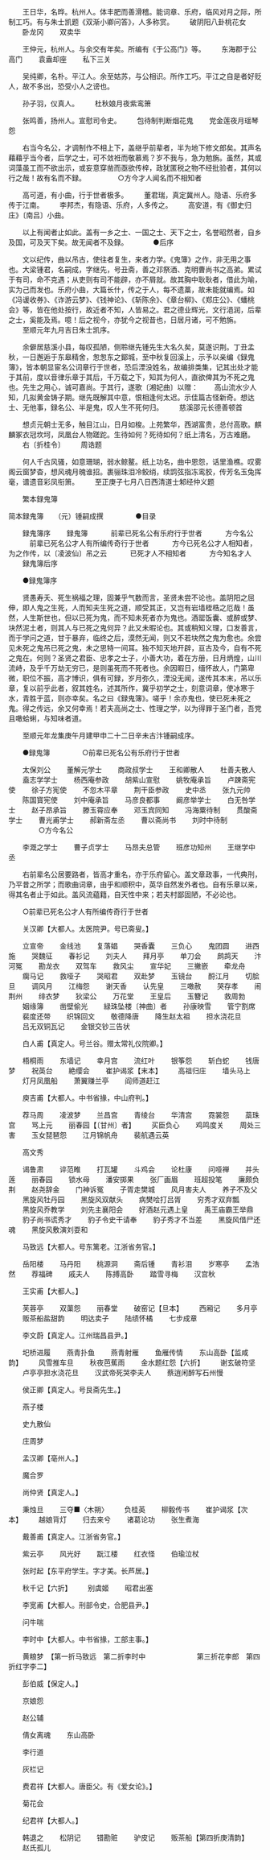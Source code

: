 <!-- { "loadSidebar": true } -->
　　王日华，名晔。杭州人。体丰肥而善滑稽。能词章、乐府，临风对月之际，所制工巧。有与朱士凯题《双渐小卿问答》，人多称赏。
　　破阴阳八卦桃花女
　　卧龙冈
　　双卖华

　　王仲元，杭州人。与余交有年矣。所编有《于公高门》等。
　　东海郡于公高门
　　袁盎却座
　　私下三关

　　吴纯卿，名朴。平江人。余至姑苏，与公相识。所作工巧。平江之自是者好贬人，故不多出，恐受小人之谤也。

　　孙子羽，仪真人。
　　杜秋娘月夜紫鸾箫

　　张鸣善，扬州人。宣慰司令史。
　　包待制判断烟花鬼
　　党金莲夜月瑶琴怨

　　右当今名公，才调制作不相上下，盖继乎前辈者，半为地下修文郎矣。其声名藉藉乎当今者，后学之士，可不敛袵而敬慕焉？岁不我与，急为勉旃。虽然，其或词藻虽工而不欲出示，或妄意穿凿而亟欲传梓，政犹匿税之物不经批验者，其何以行之哉！故有名而不録。
　　
　　○方今才人闻名而不相知者

　　高可道，有小曲，行于世者极多。
　　董君瑞，真定冀州人。隐语、乐府多传于江南。
　　李邦杰，有隐语、乐府，人多传之。
　　高安道，有《御史归庄》〔南吕〕小曲。

　　以上有闻者止如此。盖有一乡之士、一国之士、天下之士，名誉昭然者，自乡及国，可及天下矣。故无闻者不及録。
　
　　●后序

　　文以纪传，曲以吊古，使往者复生，来者力学。《鬼簿》之作，非无用之事也。大梁锺君，名嗣成，字继先，号丑斋，善之邓祭酒、克明曹尚书之高弟。累试于有司，命不克遇；从吏则有司不能辟，亦不屑就。故其胸中耿耿者，借此为喻，实为己而发也。乐府小曲，大篇长什，传之于人，每不遗藁，故未能就编焉。如《冯谖收券》、《诈游云梦》、《钱神论》、《斩陈余》、《章台柳》、《郑庄公》、《蟠桃会》等，皆在他处按行，故近者不知，人皆易之。君之德业辉光，文行浥润，后辈之士，奚能及焉。噫！后之视今，亦犹今之视昔也，日居月诸，可不勉旃。
　　至顺元年九月吉日朱士凯序。

　　余僻居慈溪小县，每叹孤陋，侧聆继先锺先生大名久矣，莫遂识荆。丁丑孟秋，一日邂逅于东皋精舍，怱怱东之鄮城，至中秋复回溪上，示予以亲编《録鬼簿》，皆本朝显宦名公词章行于世者，恐后湮没姓名，故编排类集，记其出处才能于其前，度以音律乐章于其后，千万载之下，知其为何人，直欲俾其为不死之鬼也。先生之用心，诚可嘉尚。于其行，遂歌〔湘妃曲〕以赠：
　　高山流水少人知，几拟黄金铸子期。继先既解其中意，恨相逢何太迟。示佳篇古怪新奇。想达士、无他事，録名公、半是鬼，叹人生不死何归。
　　慈溪邵元长德善顿首

　　想贞元朝士无多，触目江山，日月如梭。上苑繁华，西湖富贵，总付高歌。麒麟冢衣冠坎坷，凤凰台人物蹉跎。生待如何？死待如何？纸上清名，万古难磨。
　　右〔折桂令〕
　　周诰题

　　何人千古风骚，如意珊瑚，弱水鲸鳌。纸上功名，曲中恩怨，话里渔樵。叹雾阁云窗梦杳，想风魂月魄谁招。裹骊珠泪冷鲛绡，续鹍弦指冻鸾胶，传芳名玉兔挥毫，谱遗音彩凤衔箫。
　　至正庚子七月八日西清道士邾经仲义题

　　繁本録鬼簿

简本録鬼簿　　（元）锺嗣成撰
　　
　　●目录

　　録鬼簿序
　　録鬼簿
　　　前辈已死名公有乐府行于世者
　　　方今名公
　　　前辈已死名公才人有所编传奇行于世者
　　　方今已死名公才人相知者，为之作传，以〔凌波仙〕吊之云
　　　已死才人不相知者
　　　方今知名才人
　　録鬼簿后序

　　●録鬼簿序

　　贤愚寿夭、死生祸福之理，固兼乎气数而言，圣贤未尝不论也。盖阴阳之屈伸，即人鬼之生死，人而知夫生死之道，顺受其正，又岂有岩墙桎梏之厄哉！虽然，人生斯世也，但以已死为鬼，而不知未死者亦为鬼也。酒罂饭囊、或醉或梦、块然泥土者，则其人与已死之鬼何异？此又未暇论也。其或稍知义理，口发善言，而于学问之道，甘于暴弃，临终之后，漠然无闻，则又不若块然之鬼为愈也。余尝见未死之鬼吊已死之鬼，未之思特一间耳。独不知天地开辟，亘古及今，自有不死之鬼在。何则？圣贤之君臣、忠孝之士子，小善大功，着在方册，日月炳煌，山川流峙，及乎千万劫无穷已，是则虽死而不死者也。余因暇日，缅怀故人，门第卑微，职位不振，高才博识，俱有可録，岁月弥久，湮没无闻，遂传其本末，吊以乐章，复以前乎此者，叙其姓名，述其所作，冀乎初学之士，刻意词章，使冰寒于水，青胜于蓝，则亦幸矣。名之曰《録鬼簿》。嗟乎！余亦鬼也，使已死未死之鬼。得之传远，余又何幸焉！若夫高尚之士、性理之学，以为得罪于圣门者，吾党且噉蛤蜊，与知味者道。

　　至顺元年龙集庚午月建甲申二十二日辛未古汴锺嗣成序。

　　●録鬼簿
　　
　　○前辈已死名公有乐府行于世者

　　太保刘公
　　董解元学士
　　商政叔学士
　　王和卿散人
　　杜善夫散人
　　盍志学学士
　　杨西庵参政
　　胡紫山宣慰
　　姚牧庵承旨
　　卢踈斋宪使
　　徐子方宪使
　　不忽木平章
　　荆干臣参政
　　史中丞
　　张九元帅
　　陈国寳宪使
　　刘中庵承旨
　　马彦良都事
　　阚彦举学士
　　白无咎学士
　　赵子昂承旨
　　滕玉霄应奉
　　邓玉宾同知
　　冯海粟待制
　　贯酸斋学士
　　曹光甫学士
　　郝新斋左丞
　　曹以斋尚书
　　刘时中待制
　　
　　○方今名公

　　李溉之学士
　　曹子贞学士
　　马昂夫总管
　　班彦功知州
　　王继学中丞

　　右前辈名公居要路者，皆高才重名，亦于乐府留心。盖文章政事，一代典刑，乃平昔之所学；而歌曲词章，由乎和顺积中，英华自然发外者也。自有乐章以来，得其名者止于如此。盖风流藴籍，自天性中来；若夫村鄙固陋，不必论也。

　　○前辈已死名公才人有所编传奇行于世者

　　关汉卿【大都人。太医院尹。号已斋叟。】

　　立宣帝
　　金线池
　　复落娼
　　哭香囊
　　三负心
　　鬼团圆
　　进西施
　　哭魏征
　　春衫记
　　刘夫人
　　拜月亭
　　单刀会
　　鹧鸪天
　　汴河冤
　　勘龙衣
　　双驾车
　　救风尘
　　宣华妃
　　三撇嵌
　　牵龙舟
　　瘸马记
　　救哑子
　　哭昭君
　　双赴梦
　　玉镜台
　　酹江月
　　切脍旦
　　调风月
　　江梅怨
　　谢天香
　　认先皇
　　三噉赦
　　哭存孝
　　闹荆州
　　绯衣梦
　　狄梁公
　　万花堂
　　王皇后
　　玉簪记
　　救周勃
　　姻缘簿
　　凿壁偷光
　　緑珠坠楼〔神曲〕者
　　孙康映雪
　　管宁割席
　　裴度还带
　　织锦回文
　　敬德降唐
　　降生赵太祖
　　担水浇花旦
　　吕无双铜瓦记
　　金银交钞三告状

　　白人甫【真定人。号兰谷。赠太常礼仪院卿。】

　　梧桐雨
　　东墙记
　　幸月宫
　　流红叶
　　银筝怨
　　斩白蛇
　　钱唐梦
　　祝英台
　　絶缨会
　　崔护谒浆【末本】
　　高祖归庄
　　墙头马上
　　灯月凤凰船
　　萧翼赚兰亭
　　阎师道赶江

　　庾吉甫【大都人。中书省掾，中山府判。】

　　荐马周
　　凌波梦
　　兰昌宫
　　青绫台
　　华清宫
　　霓裳怨
　　蘂珠宫
　　骂上元
　　丽春园【〔甘州〕者】
　　买臣负心
　　鸡鸣度关
　　周处三害
　　玉女琵琶怨
　　江月锦帆舟
　　裴航遇云英

　　高文秀

　　谒鲁肃
　　谇范睢
　　打瓦罐
　　斗鸡会
　　论杜康
　　问哑禅
　　并头莲
　　丽春园
　　锁水母
　　潘安掷果
　　张厂画眉
　　班超投笔
　　廉颇负荆
　　赵尧辞金
　　门神诉冤
　　子胥走樊城
　　风月害夫人
　　养子不及父
　　黑旋风牡丹园
　　黑旋风双献头
　　病樊哙打吕胥
　　穷秀才双弃瓢
　　黑旋风乔教学
　　刘先主襄阳会
　　好酒赵元遇上皇
　　禹王庙霸王举鼎
　　豹子尚书谎秀才
　　豹子令史干请奉
　　豹子秀才不当差
　　黑旋风借尸还魂
　　黑旋风敷演刘耍和

　　马致远【大都人。号东篱老。江浙省务官。】

　　岳阳楼
　　马丹阳
　　桃源洞
　　斋后锺
　　青衫泪
　　岁寒亭
　　孟浩然
　　荐福碑
　　戚夫人
　　陈搏高卧
　　踏雪寻梅
　　汉宫秋

　　王实甫【大都人。】

　　芙蓉亭
　　双蕖怨
　　丽春堂
　　破窑记【旦本】
　　西厢记
　　多月亭
　　贩茶船盐甜韵
　　明达卖子
　　陆绩怀橘
　　七步成章

　　李文蔚【真定人。江州瑞昌县尹。】

　　圯桥进履
　　燕青扑鱼
　　燕青射雁
　　鱼雁传情
　　东山高卧【监咸韵】
　　风雪推车旦
　　秋夜芭蕉雨
　　金水题红怨【六折】
　　谢玄破符坚
　　卢亭亭担水浇花旦
　　汉武帝死哭李夫人
　　蔡逍闲醉写石州慢

　　侯正卿【真定人。号艮斋先生。】

　　燕子楼

　　史九散仙

　　庄周梦

　　孟汉卿【亳州人。】

　　魔合罗

　　尚仲贤【真定人。】

　　秉烛旦
　　三夺■〈木朔〉
　　负桂英
　　柳毅传书
　　崔护谒浆【次本】
　　越娘背灯
　　归去来兮
　　诸葛论功
　　张生煮海

　　戴善甫【真定人。江浙省务官。】

　　紫云亭
　　风光好
　　翫江楼
　　红衣怪
　　伯瑜泣杖

　　张时起【东平府学生。字才美。长芦居。】

　　秋千记【六折】
　　别虞姬
　　昭君出塞

　　李宽甫【大都人。刑部令史，合肥县尹。】

　　问牛喘

　　李时中【大都人。中书省掾，工部主事。】

　　黄粮梦　【第一折马致远　第二折李时中
　　　　　　　第三折花李郎　第四折红字李二】

　　彭伯威【保定人。】

　　京娘怨

　　赵公辅

　　倩女离魂
　　东山高卧

　　李行道

　　灰栏记

　　费君祥【大都人。唐臣父。有《爱女论》。】

　　菊花会

　　纪君祥【大都人。】

　　韩退之
　　松阴记
　　错勘赃
　　驴皮记
　　贩茶船【第四折庚清韵】
　　赵氏孤儿


